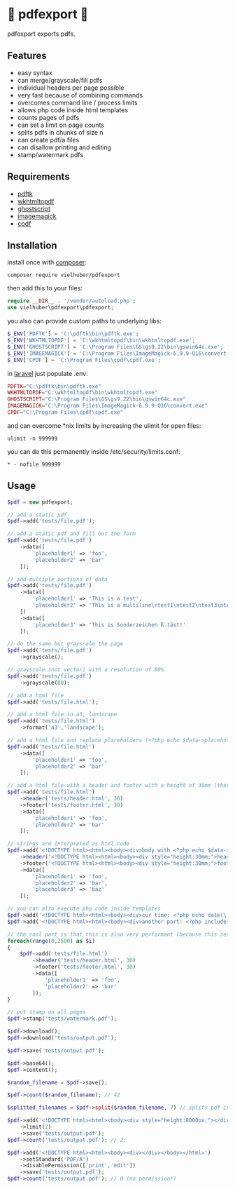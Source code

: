 # 🍊 pdfexport 🍊

pdfexport exports pdfs.

## Features

-   easy syntax
-   can merge/grayscale/fill pdfs
-   individual headers per page possible
-   very fast because of combining commands
-   overcomes command line / process limits
-   allows php code inside html templates
-   counts pages of pdfs
-   can set a limit on page counts
-   splits pdfs in chunks of size n
-   can create pdf/a files
-   can disallow printing and editing
-   stamp/watermark pdfs

## Requirements

-   [pdftk](https://www.pdflabs.com/tools/pdftk-the-pdf-toolkit/)
-   [wkhtmltopdf](https://wkhtmltopdf.org/)
-   [ghostscript](https://www.ghostscript.com/)
-   [imagemagick](https://www.imagemagick.org/)
-   [cpdf](http://community.coherentpdf.com/)

## Installation

install once with [composer](https://getcomposer.org/):

```
composer require vielhuber/pdfexport
```

then add this to your files:

```php
require __DIR__ . '/vendor/autoload.php';
use vielhuber\pdfexport\pdfexport;
```

you also can provide custom paths to underlying libs:

```php
$_ENV['PDFTK'] = 'C:\pdftk\bin\pdftk.exe';
$_ENV['WKHTMLTOPDF'] = 'C:\wkhtmltopdf\bin\wkhtmltopdf.exe';
$_ENV['GHOSTSCRIPT'] = 'C:\Program Files\GS\gs9.22\bin\gswin64c.exe';
$_ENV['IMAGEMAGICK'] = 'C:\Program Files\ImageMagick-6.9.9-Q16\convert.exe';
$_ENV['CPDF'] = 'C:\Program Files\cpdf\cpdf.exe';
```

in [laravel](https://www.laravel.org) just populate .env:

```php
PDFTK="C:\pdftk\bin\pdftk.exe"
WKHTMLTOPDF="C:\wkhtmltopdf\bin\wkhtmltopdf.exe"
GHOSTSCRIPT="C:\Program Files\GS\gs9.22\bin\gswin64c.exe"
IMAGEMAGICK="C:\Program Files\ImageMagick-6.9.9-Q16\convert.exe"
CPDF="C:\Program Files\cpdf\cpdf.exe"
```

and can overcome \*nix limits by increasing the ulimit for open files:

```
ulimit -n 999999
```

you can do this permanently inside /etc/security/limits.conf:

```
* - nofile 999999
```

## Usage

```php
$pdf = new pdfexport;

// add a static pdf
$pdf->add('tests/file.pdf');

// add a static pdf and fill out the form
$pdf->add('tests/file.pdf')
    ->data([
        'placeholder1' => 'foo',
        'placeholder2' => 'bar'
    ]);

// add multiple portions of data
$pdf->add('tests/file.pdf')
    ->data([
        'placeholder1' => 'This is a test',
        'placeholder2' => 'This is a multiline\ntest1\ntest2\ntest3\ntest4\ntest5\ntest6\ntest7\ntest8\ntest9\ntest10'
    ])
    ->data([
        'placeholder3' => 'This is Sonderzeichen ß täst!'
    ]);

// do the same but grayscale the page
$pdf->add('tests/file.pdf')
    ->grayscale();

// grayscale (not vector) with a resolution of 80%
$pdf->add('tests/file.pdf')
    ->grayscale(80);

// add a html file
$pdf->add('tests/file.html');

// add a html file in a3, landscape
$pdf->add('tests/file.html')
    ->format('a3','landscape');

// add a html file and replace placeholders (<?php echo $data->placeholder; ?>)
$pdf->add('tests/file.html')
    ->data([
        'placeholder1' => 'foo',
        'placeholder2' => 'bar'
    ]);

// add a html file with a header and footer with a height of 30mm (there also can be placeholders in the header/footer)
$pdf->add('tests/file.html')
    ->header('tests/header.html', 30)
    ->footer('tests/footer.html', 30)
    ->data([
        'placeholder1' => 'foo',
        'placeholder2' => 'bar'
    ]);

// strings are interpreted as html code
$pdf->add('<!DOCTYPE html><html><body><div>body with <?php echo $data->placeholder1; ?></div></body></html>')
    ->header('<!DOCTYPE html><html><body><div style="height:30mm;">header with <?php echo $data->placeholder2; ?></div></body></html>')
    ->footer('<!DOCTYPE html><html><body><div style="height:30mm;">footer with <?php echo $data->placeholder3; ?></div></body></html>')
    ->data([
        'placeholder1' => 'foo',
        'placeholder2' => 'bar',
        'placeholder3' => 'baz'
    ]);

// you can also execute php code inside templates
$pdf->add('<!DOCTYPE html><html><body><div>cur time: <?php echo date(\'Y-m-d\'); ?></div></body></html>');
$pdf->add('<!DOCTYPE html><html><body><div>another part: <?php include(\'tests/part.html\'); ?></div></body></html>');

// the cool part is that this is also very performant (because this results only in only a few subcommands)
foreach(range(0,2500) as $i)
{
    $pdf->add('tests/file.html')
        ->header('tests/header.html', 30)
        ->footer('tests/footer.html', 30)
        ->data([
            'placeholder1' => 'foo',
            'placeholder2' => 'bar'
        ]);
}

// put stamp on all pages
$pdf->stamp('tests/watermark.pdf');

$pdf->download();
$pdf->download('tests/output.pdf');

$pdf->save('tests/output.pdf');

$pdf->base64();
$pdf->content();

$random_filename = $pdf->save();

$pdf->count($random_filename); // 42

$splitted_filenames = $pdf->split($random_filename, 7) // splits pdf in 6 chunks of size 7

$pdf->add('<!DOCTYPE html><html><body><div style="height:8000px;"></div></body></html>')
    ->limit(2)
    ->save('tests/output.pdf');
$pdf->count('tests/output.pdf'); // 2;

$pdf->add('<!DOCTYPE html><html><body><div></div></body></html>')
    ->setStandard('PDF/A')
    ->disablePermission(['print','edit'])
    ->save('tests/output.pdf');
$pdf->count('tests/output.pdf'); // 0 (no permission!)

```

